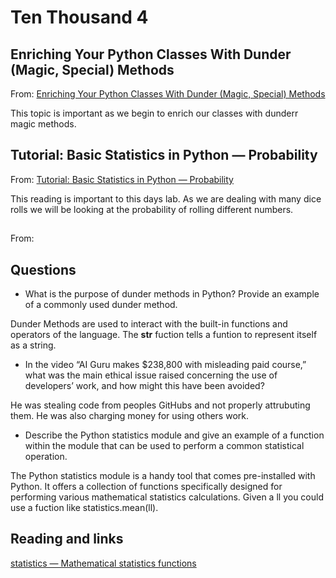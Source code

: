 # Ten Thousand 4

## Enriching Your Python Classes With Dunder (Magic, Special) Methods

From: [Enriching Your Python Classes With Dunder (Magic, Special) Methods](https://dbader.org/blog/python-dunder-methods)

This topic is important as we begin to enrich our classes with dunderr magic methods.

## Tutorial: Basic Statistics in Python — Probability

From: [Tutorial: Basic Statistics in Python — Probability](https://www.dataquest.io/blog/basic-statistics-in-python-probability/)

This reading is important to this days lab. As we are dealing with many dice rolls we will be looking at the probability of rolling different numbers.

## 

From: []()

## Questions

- What is the purpose of dunder methods in Python? Provide an example of a commonly used dunder method.

Dunder Methods are used to interact with the built-in functions and operators of the language. The __str__ fuction tells a funtion to represent itself as a string.

- In the video “AI Guru makes $238,800 with misleading paid course,” what was the main ethical issue raised concerning the use of developers’ work, and how might this have been avoided?

He was stealing code from peoples GitHubs and not properly attrubuting them. He was also charging money for using others work.

- Describe the Python statistics module and give an example of a function within the module that can be used to perform a common statistical operation.

The Python statistics module is a handy tool that comes pre-installed with Python. It offers a collection of functions specifically designed for performing various mathematical statistics calculations. Given a ll you could use a fuction like statistics.mean(ll).

## Reading and links

[statistics — Mathematical statistics functions](https://docs.python.org/3/library/statistics.html)
